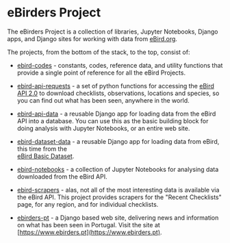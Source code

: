 # eBirders Project

The eBirders Project is a collection of libraries, Jupyter Notebooks,
Django apps, and Django sites for working with data from [eBird.org](https://ebird.org).

The projects, from the bottom of the stack, to the top, consist of:

* [ebird-codes](https://git.sr.ht/~smackay/ebird-codes) - constants, codes, 
  reference data, and utility functions that provide a single point of reference
  for all the eBird Projects.

* [ebird-api-requests](https://git.sr.ht/~smackay/ebird-api-requests) - a set of
  python functions for accessing the [eBird API 2.0](https://documenter.getpostman.com/view/664302/S1ENwy59)
  to download checklists, observations, locations and species, so you can 
  find out what has been seen, anywhere in the world.

* [ebird-api-data](https://git.sr.ht/~smackay/ebird-api-data) - a reusable
  Django app for loading data from the eBird API into a database. You can
  use this as the basic building block for doing analysis with Jupyter 
  Notebooks, or an entire web site.

* [ebird-dataset-data](https://git.sr.ht/~smackay/ebird-dataset-data) - a reusable
  Django app for loading data from eBird, this time from the  
  [eBird Basic Dataset](https://science.ebird.org/en/use-ebird-data/download-ebird-data-products).

* [ebird-notebooks](https://git.sr.ht/~smackay/ebird-notebooks) - a collection
  of Jupyter Notebooks for analysing data downloaded from the eBird API.

* [ebird-scrapers](https://git.sr.ht/~smackay/ebird-scrapers) - alas, not
  all of the most interesting data is available via the eBird API. This 
  project provides scrapers for the "Recent Checklists" page, for any region,
  and for individual checklists.

* [ebirders-pt](https://git.sr.ht/~smackay/ebirders-pt) - a Django based web
  site, delivering news and information on what has been seen in Portugal.
  Visit the site at [https://www.ebirders.pt](https://www.ebirders.pt).
